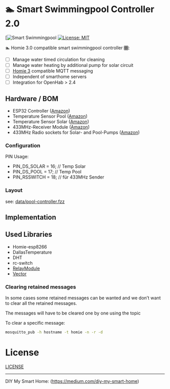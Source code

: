 ﻿# 🏊 Smart Swimmingpool Controller 2.0

[![Smart Swimmingpool](https://img.shields.io/badge/%F0%9F%8F%8A%20-Smart%20Swimmingpool-blue.svg)
[![License: MIT](https://img.shields.io/badge/License-MIT-yellow.svg)](https://opensource.org/licenses/MIT)

🏊 Homie 3.0 compatible smart swimmingpool controller 🎛️:

- [ ] Manage water timed circulation for cleaning
- [ ] Manage water heating by additional pump for solar circuit
- [ ] [Homie 3](https://homieiot.github.io/) compatible MQTT messaging
- [ ] Independent of smarthome servers
- [ ] Integration for OpenHab > 2.4

## Hardware / BOM

- ESP32 Controller ([Amazon](https://amzn.to/2CVjDCI))
- Temperature Sensor Pool ([Amazon](https://amzn.to/2HJHdrL))
- Temperature Sensor Solar ([Amazon](https://amzn.to/2HJHdrL))
- 433MHz-Receiver Module ([Amazon](https://amzn.to/2HXrbLl))
- 433MHz Radio sockets for Solar- and Pool-Pumps ([Amazon](https://amzn.to/2G3VONo))

### Configuration

PIN Usage:

- PIN_DS_SOLAR = 16; // Temp Solar
- PIN_DS_POOL = 17; // Temp Pool
- PIN_RSSWITCH = 18; // für 433MHz Sender

### Layout

see: [data/pool-controller.fzz](data/pool-controller.fzz)

## Implementation

## Used Libraries

- Homie-esp8266
- DallasTemperature
- DHT
- rc-switch
- [RelayModule](https://github.com/YuriiSalimov/RelayModule)
- [Vector](https://github.com/tomstewart89/Vector)


### Clearing retained messages
In some cases some retained messages can be wanted and we don’t want to clear all the retained messages.

The messages will have to be cleared one by one using the topic

To clear a specific message:

```bash
mosquitto_pub -h hostname -t homie -n -r -d
```


# License

[LICENSE](LICENSE)

---

DIY My Smart Home: (https://medium.com/diy-my-smart-home)
